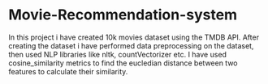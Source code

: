 # Movie-Recommendation-system
In this project i have created 10k movies dataset using the TMDB API. After creating the dataset i have performed data preprocessing on the dataset, then used NLP libraries like nltk, countVectorizer etc. I have used cosine_similarity metrics to find the eucledian distance between two features to calculate their similarity.

